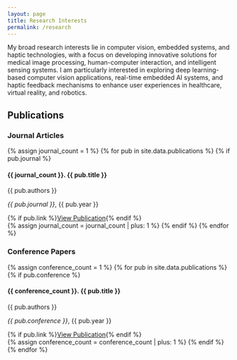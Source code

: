 ```yaml
---
layout: page
title: Research Interests
permalink: /research
---
```


My broad research interests lie in computer vision, embedded systems, and haptic technologies, with a focus on developing innovative solutions for medical image processing, human-computer interaction, and intelligent sensing systems. I am particularly interested in exploring deep learning-based computer vision applications, real-time embedded AI systems, and haptic feedback mechanisms to enhance user experiences in healthcare, virtual reality, and robotics.

## Publications

<h3 class="underlined">Journal Articles</h3>

{% assign journal_count = 1 %}
{% for pub in site.data.publications %}
  {% if pub.journal %}
  <div class="publication">
    <h4>{{ journal_count }}. {{ pub.title }}</h4>
    <p>{{ pub.authors }}</p>
    <p><em>{{ pub.journal }}</em>, {{ pub.year }}</p>
    {% if pub.link %}<a href="{{ pub.link }}" class="button small">View Publication</a>{% endif %}
  </div>
  {% assign journal_count = journal_count | plus: 1 %}
  {% endif %}
{% endfor %}


<h3 class="underlined">Conference Papers</h3>

{% assign conference_count = 1 %}
{% for pub in site.data.publications %}
  {% if pub.conference %}
  <div class="publication">
    <h4>{{ conference_count }}. {{ pub.title }}</h4>
    <p>{{ pub.authors }}</p>
    <p><em>{{ pub.conference }}</em>, {{ pub.year }}</p>
    {% if pub.link %}<a href="{{ pub.link }}" class="button small">View Publication</a>{% endif %}
  </div>
  {% assign conference_count = conference_count | plus: 1 %}
  {% endif %}
{% endfor %}